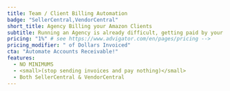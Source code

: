 ```yaml
---
title: Team / Client Billing Automation
badge: "SellerCentral,VendorCentral"
short_title: Agency Billing your Amazon Clients
subtitle: Running an Agency is already difficult, getting paid by your clients should be easy. We help you calculate commissions and send PDF invoices. Can also integrate with Stripe to provide credit-card/ACH charges.
pricing: "1%" # see https://www.advigator.com/en/pages/pricing -->
pricing_modifier: " of Dollars Invoiced"
cta: "Automate Accounts Receivable!"
features:
  - NO MINIMUMS
  - <small>(stop sending invoices and pay nothing)</small>
  - Both SellerCentral & VendorCentral
---
```

